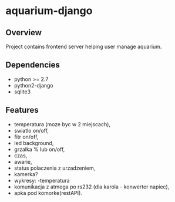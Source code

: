 # aquarium-django

## Overview
Project contains frontend server helping user manage aquarium.

## Dependencies
- python >= 2.7
- python2-django
- sqlite3

## Features
- temperatura (moze byc w 2 miejscach),
- swiatlo on/off,
- fitr on/off,
- led background,
- grzalka % lub on/off,
- czas,
- awarie,
- status polaczenia z urzadzeniem,
- kamerka?
- wykresy:
  -temperatura
- komunikacja z atmega po rs232 (dla karola - konwerter napiec),
- apka pod komorke(restAPI).
